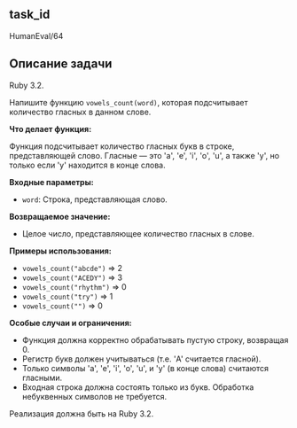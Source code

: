 ## task_id
HumanEval/64

## Описание задачи
Ruby 3.2.

Напишите функцию `vowels_count(word)`, которая подсчитывает количество гласных в данном слове.

**Что делает функция:**

Функция подсчитывает количество гласных букв в строке, представляющей слово.  Гласные — это 'a', 'e', 'i', 'o', 'u', а также 'y', но только если 'y' находится в конце слова.

**Входные параметры:**

* `word`: Строка, представляющая слово.

**Возвращаемое значение:**

* Целое число, представляющее количество гласных в слове.

**Примеры использования:**

* `vowels_count("abcde")`  =>  2
* `vowels_count("ACEDY")` =>  3
* `vowels_count("rhythm")` => 0
* `vowels_count("try")` => 1
* `vowels_count("")` => 0


**Особые случаи и ограничения:**

* Функция должна корректно обрабатывать пустую строку, возвращая 0.
* Регистр букв должен учитываться (т.е. 'A' считается гласной).
* Только символы 'a', 'e', 'i', 'o', 'u', и 'y' (в конце слова) считаются гласными.
* Входная строка должна состоять только из букв.  Обработка небуквенных символов не требуется.


Реализация должна быть на Ruby 3.2.

